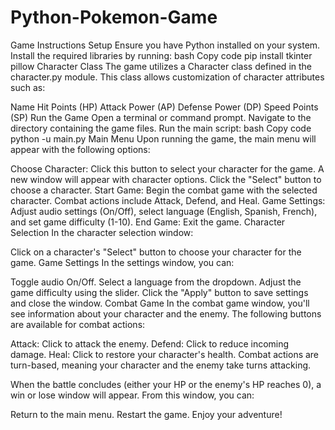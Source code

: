 # Python-Pokemon-Game

Game Instructions
Setup
Ensure you have Python installed on your system.
Install the required libraries by running:
bash
Copy code
pip install tkinter pillow
Character Class
The game utilizes a Character class defined in the character.py module. This class allows customization of character attributes such as:

Name
Hit Points (HP)
Attack Power (AP)
Defense Power (DP)
Speed Points (SP)
Run the Game
Open a terminal or command prompt.
Navigate to the directory containing the game files.
Run the main script:
bash
Copy code
python -u main.py
Main Menu
Upon running the game, the main menu will appear with the following options:

Choose Character: Click this button to select your character for the game. A new window will appear with character options. Click the "Select" button to choose a character.
Start Game: Begin the combat game with the selected character. Combat actions include Attack, Defend, and Heal.
Game Settings: Adjust audio settings (On/Off), select language (English, Spanish, French), and set game difficulty (1-10).
End Game: Exit the game.
Character Selection
In the character selection window:

Click on a character's "Select" button to choose your character for the game.
Game Settings
In the settings window, you can:

Toggle audio On/Off.
Select a language from the dropdown.
Adjust the game difficulty using the slider.
Click the "Apply" button to save settings and close the window.
Combat Game
In the combat game window, you'll see information about your character and the enemy. The following buttons are available for combat actions:

Attack: Click to attack the enemy.
Defend: Click to reduce incoming damage.
Heal: Click to restore your character's health.
Combat actions are turn-based, meaning your character and the enemy take turns attacking.

When the battle concludes (either your HP or the enemy's HP reaches 0), a win or lose window will appear. From this window, you can:

Return to the main menu.
Restart the game.
Enjoy your adventure!
